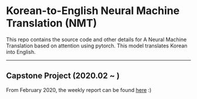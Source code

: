 # Korean-to-English Neural Machine Translation (NMT)
This repo contains the source code and other details for A Neural Machine Translation based on attention using pytorch. This model translates Korean into English. 

---

## Capstone Project (2020.02 ~ )
From February 2020, the weekly report can be found [here](https://github.com/SoYoungCho/Korean-English-NMT/wiki/Weekly-Report-%231) :)
